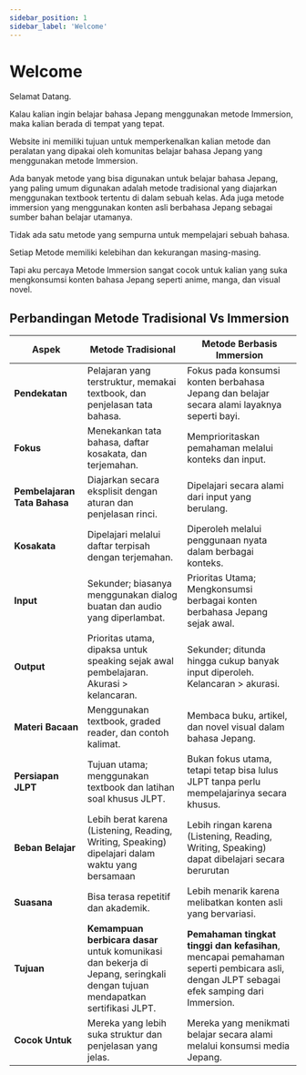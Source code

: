 ```yaml
---
sidebar_position: 1
sidebar_label: 'Welcome'
---
```


# Welcome

Selamat Datang.

Kalau kalian ingin belajar bahasa Jepang menggunakan metode Immersion, maka kalian berada di tempat yang tepat. 

Website ini memiliki tujuan untuk memperkenalkan kalian metode dan peralatan yang dipakai oleh komunitas belajar bahasa Jepang yang menggunakan metode Immersion.

Ada banyak metode yang bisa digunakan untuk belajar bahasa Jepang, yang paling umum digunakan adalah metode tradisional yang diajarkan menggunakan textbook tertentu di dalam sebuah kelas. Ada juga metode immersion yang menggunakan konten asli berbahasa Jepang sebagai sumber bahan belajar utamanya.

Tidak ada satu metode yang sempurna untuk mempelajari sebuah bahasa. 

Setiap Metode memiliki kelebihan dan kekurangan masing-masing.

Tapi aku percaya Metode Immersion sangat cocok untuk kalian yang suka mengkonsumsi konten bahasa Jepang seperti anime, manga, dan visual novel. 


## Perbandingan Metode Tradisional Vs Immersion

| **Aspek**            | **Metode Tradisional**                                   | **Metode Berbasis Immersion**                         |
|----------------------|------------------------------------------------|------------------------------------------------|
| **Pendekatan**         | Pelajaran yang terstruktur, memakai textbook, dan penjelasan tata bahasa. | Fokus pada konsumsi konten berbahasa Jepang dan belajar secara alami layaknya seperti bayi. |
| **Fokus**           | Menekankan tata bahasa, daftar kosakata, dan terjemahan. | Memprioritaskan pemahaman melalui konteks dan input. |
| **Pembelajaran Tata Bahasa** | Diajarkan secara eksplisit dengan aturan dan penjelasan rinci. | Dipelajari secara alami dari input yang berulang. |
| **Kosakata**      | Dipelajari melalui daftar terpisah dengan terjemahan. | Diperoleh melalui penggunaan nyata dalam berbagai konteks. |
| **Input** | Sekunder; biasanya menggunakan dialog buatan dan audio yang diperlambat. | Prioritas Utama; Mengkonsumsi berbagai konten berbahasa Jepang sejak awal. |
| **Output** | Prioritas utama, dipaksa untuk speaking sejak awal pembelajaran. Akurasi > kelancaran. | Sekunder; ditunda hingga cukup banyak input diperoleh. Kelancaran > akurasi. |
| **Materi Bacaan** | Menggunakan textbook, graded reader, dan contoh kalimat. | Membaca buku, artikel, dan novel visual dalam bahasa Jepang. |
| **Persiapan JLPT** | Tujuan utama; menggunakan textbook dan latihan soal khusus JLPT. | Bukan fokus utama, tetapi tetap bisa lulus JLPT tanpa perlu mempelajarinya secara khusus. |
| **Beban Belajar** | Lebih berat karena (Listening, Reading, Writing, Speaking) dipelajari dalam waktu yang bersamaan | Lebih ringan karena (Listening, Reading, Writing, Speaking) dapat dibelajari secara berurutan |
| **Suasana** | Bisa terasa repetitif dan akademik. | Lebih menarik karena melibatkan konten asli yang bervariasi. |
| **Tujuan** | **Kemampuan berbicara dasar** untuk komunikasi dan bekerja di Jepang, seringkali dengan tujuan mendapatkan sertifikasi JLPT. | **Pemahaman tingkat tinggi dan kefasihan**, mencapai pemahaman seperti pembicara asli, dengan JLPT sebagai efek samping dari Immersion. |
| **Cocok Untuk** | Mereka yang lebih suka struktur dan penjelasan yang jelas. | Mereka yang menikmati belajar secara alami melalui konsumsi media Jepang. |

